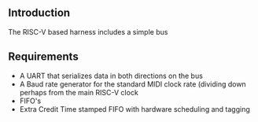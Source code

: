 Introduction
------------

The RISC-V based harness includes a simple bus

Requirements
------------
* A UART that serializes data in both directions on the bus
* A Baud rate generator for the standard MIDI clock rate (dividing down perhaps from the main RISC-V clock
* FIFO's
* Extra Credit
  Time stamped FIFO with hardware scheduling and tagging
